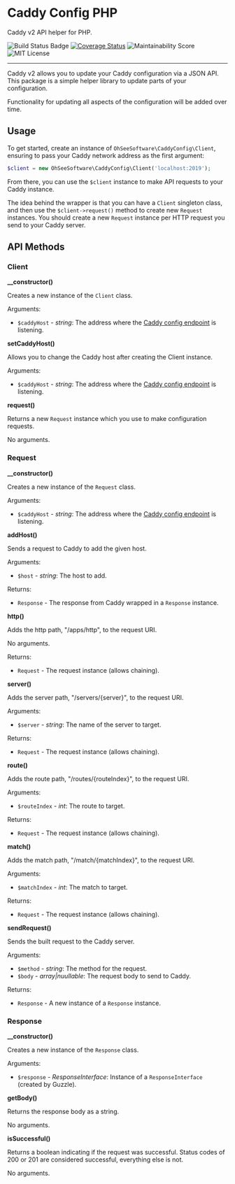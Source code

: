 # Caddy Config PHP
Caddy v2 API helper for PHP.

![Build Status Badge](https://github.com/ohseesoftware/caddy-config-php/workflows/Build/badge.svg)
[![Coverage Status](https://coveralls.io/repos/github/ohseesoftware/caddy-config-php/badge.svg?branch=master)](https://coveralls.io/github/ohseesoftware/caddy-config-php?branch=master)
![Maintainability Score](https://img.shields.io/codeclimate/maintainability/ohseesoftware/caddy-config-php.svg?style=flat-square)
![MIT License](https://img.shields.io/github/license/ohseesoftware/caddy-config-php.svg?style=flat-square) 

---

Caddy v2 allows you to update your Caddy configuration via a JSON API. This package is a simple helper library to update parts of your configuration.

Functionality for updating all aspects of the configuration will be added over time.

## Usage

To get started, create an instance of `OhSeeSoftware\CaddyConfig\Client`, ensuring to pass your Caddy network address as the first argument:

```php
$client = new OhSeeSoftware\CaddyConfig\Client('localhost:2019');
```

From there, you can use the `$client` instance to make API requests to your Caddy instance.

The idea behind the wrapper is that you can have a `Client` singleton class, and then use the `$client->request()` method to create new `Request` instances. You should create a new `Request` instance per HTTP request you send to your Caddy server.

## API Methods

### Client

**__constructor()**

Creates a new instance of the `Client` class.

Arguments:

* `$caddyHost` - _string_: The address where the [Caddy config endpoint](https://github.com/caddyserver/caddy/wiki/v2:-Documentation#admin) is listening.

**setCaddyHost()**

Allows you to change the Caddy host after creating the Client instance.

Arguments:

* `$caddyHost` - _string_: The address where the [Caddy config endpoint](https://github.com/caddyserver/caddy/wiki/v2:-Documentation#admin) is listening.

**request()**

Returns a new `Request` instance which you use to make configuration requests.

No arguments.

### Request

**__constructor()**

Creates a new instance of the `Request` class.

Arguments:

* `$caddyHost` - _string_: The address where the [Caddy config endpoint](https://github.com/caddyserver/caddy/wiki/v2:-Documentation#admin) is listening.

**addHost()**

Sends a request to Caddy to add the given host.

Arguments:

* `$host` - _string_: The host to add.

Returns:

* `Response` - The response from Caddy wrapped in a `Response` instance.

**http()**

Adds the http path, "/apps/http", to the request URI.

No arguments.

Returns:

* `Request` - The request instance (allows chaining).

**server()**

Adds the server path, "/servers/{server}", to the request URI.

Arguments:

* `$server` - _string_: The name of the server to target.

Returns:

* `Request` - The request instance (allows chaining).

**route()**

Adds the route path, "/routes/{routeIndex}", to the request URI.

Arguments:

* `$routeIndex` - _int_: The route to target.

Returns:

* `Request` - The request instance (allows chaining).

**match()**

Adds the match path, "/match/{matchIndex}", to the request URI.

Arguments:

* `$matchIndex` - _int_: The match to target.

Returns:

* `Request` - The request instance (allows chaining).

**sendRequest()**

Sends the built request to the Caddy server.

Arguments:

* `$method` - _string_: The method for the request.
* `$body` - _array|nuullable_: The request body to send to Caddy.

Returns:

* `Response` - A new instance of a `Response` instance.

### Response

**__constructor()**

Creates a new instance of the `Response` class.

Arguments:

* `$response` - _ResponseInterface_: Instance of a `ResponseInterface` (created by Guzzle).

**getBody()**

Returns the response body as a string.

No arguments.

**isSuccessful()**

Returns a boolean indicating if the request was successful. Status codes of 200 or 201 are considered successful, everything else is not.

No arguments.
